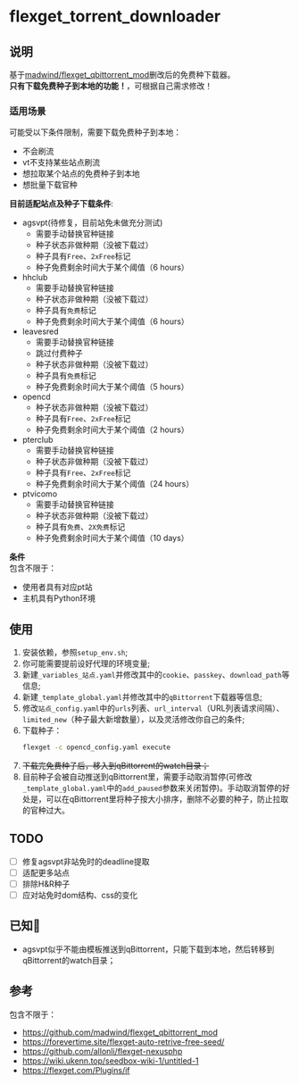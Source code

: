 # flexget_torrent_downloader

## 说明
基于[madwind/flexget_qbittorrent_mod](https://github.com/madwind/flexget_qbittorrent_mod)删改后的免费种下载器。  
**只有下载免费种子到本地的功能！**，可根据自己需求修改！

### 适用场景
可能受以下条件限制，需要下载免费种子到本地：
- 不会刷流
- vt不支持某些站点刷流
- 想拉取某个站点的免费种子到本地
- 想批量下载官种

**目前适配站点及种子下载条件**:  

- agsvpt(待修复，目前站免未做充分测试)
    - 需要手动替换官种链接
    - 种子状态非做种期（没被下载过）
    - 种子具有`Free`、`2xFree`标记
    - 种子免费剩余时间大于某个阈值（6 hours）
- hhclub
    - 需要手动替换官种链接
    - 种子状态非做种期（没被下载过）
    - 种子具有`免费`标记
    - 种子免费剩余时间大于某个阈值（6 hours）
- leavesred
    - 需要手动替换官种链接
    - 跳过付费种子
    - 种子状态非做种期（没被下载过）
    - 种子具有`免费`标记
    - 种子免费剩余时间大于某个阈值（5 hours）
- opencd
    - 种子状态非做种期（没被下载过）
    - 种子具有`Free`、`2xFree`标记
    - 种子免费剩余时间大于某个阈值（2 hours）
- pterclub
    - 需要手动替换官种链接
    - 种子状态非做种期（没被下载过）
    - 种子具有`Free`、`2xFree`标记
    - 种子免费剩余时间大于某个阈值（24 hours）
- ptvicomo
    - 需要手动替换官种链接
    - 种子状态非做种期（没被下载过）
    - 种子具有`免费`、`2X免费`标记
    - 种子免费剩余时间大于某个阈值（10 days）




**条件**  
包含不限于：
- 使用者具有对应pt站
- 主机具有Python环境

## 使用
1. 安装依赖，参照`setup_env.sh`;
2. 你可能需要提前设好代理的环境变量;
3. 新建`_variables_站点.yaml`并修改其中的`cookie`、`passkey`、`download_path`等信息;
4. 新建`_template_global.yaml`并修改其中的`qBittorrent`下载器等信息;
5. 修改`站点_config.yaml`中的`urls`列表、`url_interval`（URL列表请求间隔）、`limited_new`（种子最大新增数量），以及灵活修改你自己的条件;
6. 下载种子：
    ```bash
    flexget -c opencd_config.yaml execute
    ```
7. ~~下载完免费种子后，移入到qBittorrent的watch目录；~~
8. 目前种子会被自动推送到qBittorrent里，需要手动取消暂停(可修改`_template_global.yaml`中的`add_paused`参数来关闭暂停)。手动取消暂停的好处是，可以在qBittorrent里将种子按大小排序，删除不必要的种子，防止拉取的官种过大。


## TODO

- [ ] 修复agsvpt非站免时的deadline提取
- [ ] 适配更多站点
- [ ] 排除H&R种子
- [ ] 应对站免时dom结构、css的变化

## 已知🐛

- agsvpt似乎不能由模板推送到qBittorrent，只能下载到本地，然后转移到qBittorrent的watch目录；

## 参考
包含不限于：
- https://github.com/madwind/flexget_qbittorrent_mod
- https://forevertime.site/flexget-auto-retrive-free-seed/
- https://github.com/allonli/flexget-nexusphp
- https://wiki.ukenn.top/seedbox-wiki-1/untitled-1
- https://flexget.com/Plugins/if
